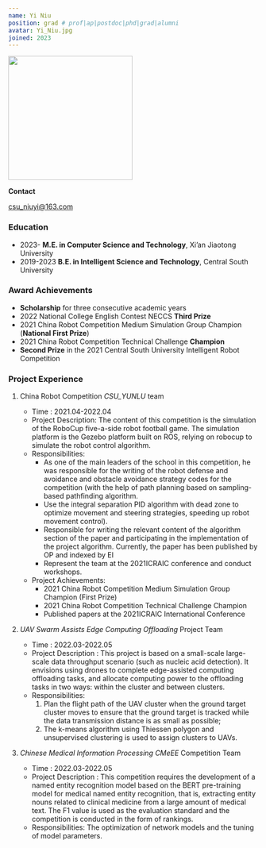 ```yaml
---
name: Yi Niu
position: grad # prof|ap|postdoc|phd|grad|alumni
avatar: Yi_Niu.jpg
joined: 2023
---
```


<img width="250" src="{{site.baseurl}}/images/people/{{page.avatar}}" data-action="zoom">

**Contact**

<i class="fa fa-envelope-o"></i> <csu_niuyi@163.com><br>


###  Education

- 2023- **M.E. in Computer Science and Technology**, Xi’an Jiaotong University
- 2019-2023 **B.E. in Intelligent Science and Technology**, Central South University

### Award Achievements
- **Scholarship** for three consecutive academic years
- 2022 National College English Contest NECCS **Third Prize**
- 2021 China Robot Competition Medium Simulation Group Champion (**National First Prize**)
- 2021 China Robot Competition Technical Challenge **Champion**
- **Second Prize** in the 2021 Central South University Intelligent Robot Competition

### Project Experience
1. China Robot Competition *CSU_YUNLU* team
    - Time : 2021.04-2022.04
    - Project Description: The content of this competition is the simulation of the RoboCup five-a-side robot football game. The simulation platform is the Gezebo platform built on ROS, relying on robocup to simulate the robot control algorithm.
    - Responsibilities: 
        - As one of the main leaders of the school in this competition, he was responsible for the writing of the robot defense and avoidance and obstacle avoidance strategy codes for the competition (with the help of path planning based on sampling-based pathfinding algorithm.
        - Use the integral separation PID algorithm with dead zone to optimize movement and steering strategies, speeding up robot movement control).
        - Responsible for writing the relevant content of the algorithm section of the paper and participating in the implementation of the project algorithm. Currently, the paper has been published by OP and indexed by EI
        - Represent the team at the 2021ICRAIC conference and conduct workshops.
    - Project Achievements:
        - 2021 China Robot Competition Medium Simulation Group Champion (First Prize)
        - 2021 China Robot Competition Technical Challenge Champion
        - Published papers at the 2021ICRAIC International Conference
2. *UAV Swarm Assists Edge Computing Offloading* Project Team
    - Time : 2022.03-2022.05
    - Project Description : This project is based on a small-scale large-scale data throughput scenario (such as nucleic acid detection). It envisions using drones to complete edge-assisted computing offloading tasks, and allocate computing power to the offloading tasks in two ways: within the cluster and between clusters.
    - Responsibilities: 
        1. Plan the flight path of the UAV cluster when the ground target cluster moves to ensure that the ground target is tracked while the data transmission distance is as small as possible;
        2. The k-means algorithm using Thiessen polygon and unsupervised clustering is used to assign clusters to UAVs.

3. *Chinese Medical Information Processing CMeEE* Competition Team
    - Time : 2022.03-2022.05
    - Project Description : This competition requires the development of a named entity recognition model based on the BERT pre-training model for medical named entity recognition, that is, extracting entity nouns related to clinical medicine from a large amount of medical text. The F1 value is used as the evaluation standard and the competition is conducted in the form of rankings.
    - Responsibilities: The optimization of network models and the tuning of model parameters.

